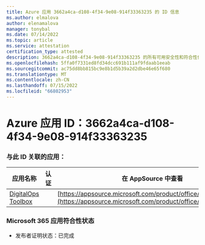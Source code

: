 ```yaml
---
title: Azure 应用 3662a4ca-d108-4f34-9e08-914f33363235 的 ID 信息
ms.author: elmalova
author: elenamalova
manager: tonybal
ms.date: 07/14/2022
ms.topic: article
ms.service: attestation
certification_type: attested
description: 3662a4ca-d108-4f34-9e08-914f33363235 的所有可用安全性和符合性信息。
ms.openlocfilehash: 5ffa0f7331ed8fd34dcc691b111af9fdaab1eeab
ms.sourcegitcommit: ac75dd8bb815bc9e8b1d5b39a2d2dbe46e65f680
ms.translationtype: MT
ms.contentlocale: zh-CN
ms.lasthandoff: 07/15/2022
ms.locfileid: "66802953"
---
```

# <a name="azure-app-id-3662a4ca-d108-4f34-9e08-914f33363235"></a>Azure 应用 ID：3662a4ca-d108-4f34-9e08-914f33363235


### <a name="apps-associated-with-this-id"></a>与此 ID 关联的应用：
| **应用名称** | **认证** | **在 AppSource 中查看** |
|--------------|---------------|-----------------------|
| [DigitalOps Toolbox](../forward/WA200003934.md) |  | [https://appsource.microsoft.com/product/office/WA200003934](https://appsource.microsoft.com/product/office/WA200003934) |

### <a name="microsoft-365-app-compliance-status"></a>Microsoft 365 应用符合性状态
- 发布者证明状态：已完成
